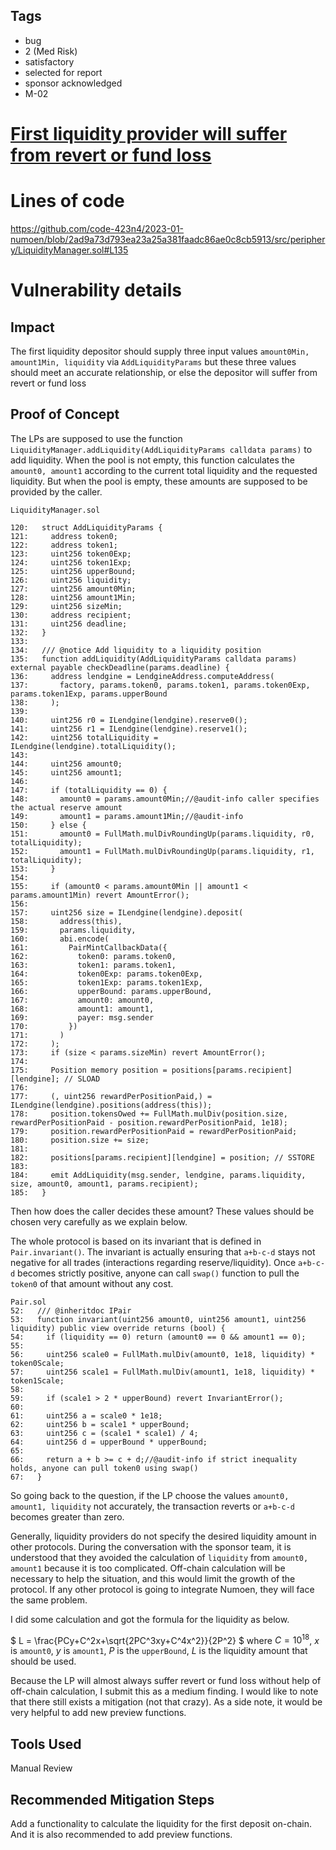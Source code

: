 ## Tags

- bug
- 2 (Med Risk)
- satisfactory
- selected for report
- sponsor acknowledged
- M-02

# [First liquidity provider will suffer from revert or fund loss](https://github.com/code-423n4/2023-01-numoen-findings/issues/254) 

# Lines of code

https://github.com/code-423n4/2023-01-numoen/blob/2ad9a73d793ea23a25a381faadc86ae0c8cb5913/src/periphery/LiquidityManager.sol#L135


# Vulnerability details

## Impact
The first liquidity depositor should supply three input values `amount0Min, amount1Min, liquidity` via `AddLiquidityParams` but these three values should meet an accurate relationship, or else the depositor will suffer from revert or fund loss

## Proof of Concept
The LPs are supposed to use the function `LiquidityManager.addLiquidity(AddLiquidityParams calldata params)` to add liquidity.
When the pool is not empty, this function calculates the `amount0, amount1` according to the current total liquidity and the requested liquidity.
But when the pool is empty, these amounts are supposed to be provided by the caller.
```solidity
LiquidityManager.sol

120:   struct AddLiquidityParams {
121:     address token0;
122:     address token1;
123:     uint256 token0Exp;
124:     uint256 token1Exp;
125:     uint256 upperBound;
126:     uint256 liquidity;
127:     uint256 amount0Min;
128:     uint256 amount1Min;
129:     uint256 sizeMin;
130:     address recipient;
131:     uint256 deadline;
132:   }
133:
134:   /// @notice Add liquidity to a liquidity position
135:   function addLiquidity(AddLiquidityParams calldata params) external payable checkDeadline(params.deadline) {
136:     address lendgine = LendgineAddress.computeAddress(
137:       factory, params.token0, params.token1, params.token0Exp, params.token1Exp, params.upperBound
138:     );
139:
140:     uint256 r0 = ILendgine(lendgine).reserve0();
141:     uint256 r1 = ILendgine(lendgine).reserve1();
142:     uint256 totalLiquidity = ILendgine(lendgine).totalLiquidity();
143:
144:     uint256 amount0;
145:     uint256 amount1;
146:
147:     if (totalLiquidity == 0) {
148:       amount0 = params.amount0Min;//@audit-info caller specifies the actual reserve amount
149:       amount1 = params.amount1Min;//@audit-info
150:     } else {
151:       amount0 = FullMath.mulDivRoundingUp(params.liquidity, r0, totalLiquidity);
152:       amount1 = FullMath.mulDivRoundingUp(params.liquidity, r1, totalLiquidity);
153:     }
154:
155:     if (amount0 < params.amount0Min || amount1 < params.amount1Min) revert AmountError();
156:
157:     uint256 size = ILendgine(lendgine).deposit(
158:       address(this),
159:       params.liquidity,
160:       abi.encode(
161:         PairMintCallbackData({
162:           token0: params.token0,
163:           token1: params.token1,
164:           token0Exp: params.token0Exp,
165:           token1Exp: params.token1Exp,
166:           upperBound: params.upperBound,
167:           amount0: amount0,
168:           amount1: amount1,
169:           payer: msg.sender
170:         })
171:       )
172:     );
173:     if (size < params.sizeMin) revert AmountError();
174:
175:     Position memory position = positions[params.recipient][lendgine]; // SLOAD
176:
177:     (, uint256 rewardPerPositionPaid,) = ILendgine(lendgine).positions(address(this));
178:     position.tokensOwed += FullMath.mulDiv(position.size, rewardPerPositionPaid - position.rewardPerPositionPaid, 1e18);
179:     position.rewardPerPositionPaid = rewardPerPositionPaid;
180:     position.size += size;
181:
182:     positions[params.recipient][lendgine] = position; // SSTORE
183:
184:     emit AddLiquidity(msg.sender, lendgine, params.liquidity, size, amount0, amount1, params.recipient);
185:   }

```
Then how does the caller decides these amount? These values should be chosen very carefully as we explain below.

The whole protocol is based on its invariant that is defined in `Pair.invariant()`.
The invariant is actually ensuring that `a+b-c-d` stays not negative for all trades (interactions regarding reserve/liquidity).
Once `a+b-c-d` becomes strictly positive, anyone can call `swap()` function to pull the `token0` of that amount without any cost.
```solidity
Pair.sol
52:   /// @inheritdoc IPair
53:   function invariant(uint256 amount0, uint256 amount1, uint256 liquidity) public view override returns (bool) {
54:     if (liquidity == 0) return (amount0 == 0 && amount1 == 0);
55:
56:     uint256 scale0 = FullMath.mulDiv(amount0, 1e18, liquidity) * token0Scale;
57:     uint256 scale1 = FullMath.mulDiv(amount1, 1e18, liquidity) * token1Scale;
58:
59:     if (scale1 > 2 * upperBound) revert InvariantError();
60:
61:     uint256 a = scale0 * 1e18;
62:     uint256 b = scale1 * upperBound;
63:     uint256 c = (scale1 * scale1) / 4;
64:     uint256 d = upperBound * upperBound;
65:
66:     return a + b >= c + d;//@audit-info if strict inequality holds, anyone can pull token0 using swap()
67:   }
```

So going back to the question, if the LP choose the values `amount0, amount1, liquidity` not accurately, the transaction reverts or `a+b-c-d` becomes greater than zero.

Generally, liquidity providers do not specify the desired liquidity amount in other protocols.
During the conversation with the sponsor team, it is understood that they avoided the calculation of `liquidity` from `amount0, amount1` because it is too complicated.
Off-chain calculation will be necessary to help the situation, and this would limit the growth of the protocol.
If any other protocol is going to integrate Numoen, they will face the same problem.

I did some calculation and got the formula for the liquidity as below.

$
L = \frac{PCy+C^2x+\sqrt{2PC^3xy+C^4x^2}}{2P^2}
$
where $C=10^{18}$, $x$ is `amount0`, $y$ is `amount1`, $P$ is the `upperBound`, $L$ is the liquidity amount that should be used.

Because the LP will almost always suffer revert or fund loss without help of off-chain calculation, I submit this as a medium finding.
I would like to note that there still exists a mitigation (not that crazy).
As a side note, it would be very helpful to add new preview functions.

## Tools Used
Manual Review

## Recommended Mitigation Steps
Add a functionality to calculate the liquidity for the first deposit on-chain.
And it is also recommended to add preview functions.